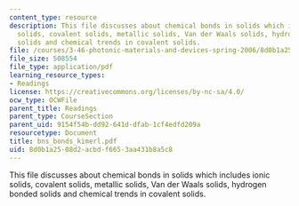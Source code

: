 ```yaml
---
content_type: resource
description: This file discusses about chemical bonds in solids which includes ionic
  solids, covalent solids, metallic solids, Van der Waals solids, hydrogen bonded
  solids and chemical trends in covalent solids.
file: /courses/3-46-photonic-materials-and-devices-spring-2006/8d0b1a2508d2acbdf6653aa431b8a5c8_bns_bonds_kimerl.pdf
file_size: 508554
file_type: application/pdf
learning_resource_types:
- Readings
license: https://creativecommons.org/licenses/by-nc-sa/4.0/
ocw_type: OCWFile
parent_title: Readings
parent_type: CourseSection
parent_uid: 9154f54b-dd92-641d-dfab-1cf4edfd209a
resourcetype: Document
title: bns_bonds_kimerl.pdf
uid: 8d0b1a25-08d2-acbd-f665-3aa431b8a5c8
---
```

This file discusses about chemical bonds in solids which includes ionic solids, covalent solids, metallic solids, Van der Waals solids, hydrogen bonded solids and chemical trends in covalent solids.